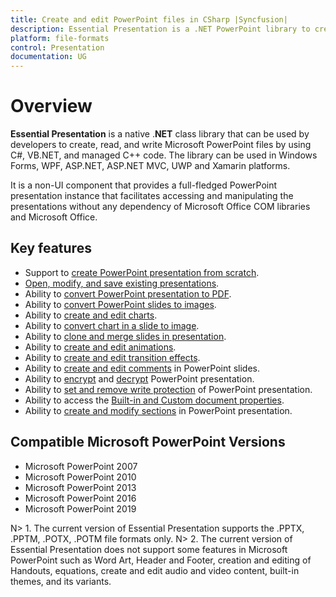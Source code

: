 ```yaml
---
title: Create and edit PowerPoint files in CSharp |Syncfusion|
description: Essential Presentation is a .NET PowerPoint library to create, read, edit, & convert PowerPoint files in WinForms, WPF, UWP, ASP.NET Core & Xamarin applications
platform: file-formats
control: Presentation
documentation: UG
---
```

# Overview

**Essential Presentation** is a native .**NET** class library that can be used by developers to create, read, and write Microsoft PowerPoint files by using C#, VB.NET, and managed C++ code. The library can be used in Windows Forms, WPF, ASP.NET, ASP.NET MVC, UWP and Xamarin platforms.

It is a non-UI component that provides a full-fledged PowerPoint presentation instance that facilitates accessing and manipulating the presentations without any dependency of Microsoft Office COM libraries and Microsoft Office.

## Key features

* Support to [create PowerPoint presentation from scratch](https://help.syncfusion.com/file-formats/presentation/getting-started#creating-a-simple-powerpoint-presentation-with-basic-elements-from-scratch).
* [Open, modify, and save existing presentations](https://help.syncfusion.com/file-formats/presentation/working-with-powerpoint-presentation).
* Ability to [convert PowerPoint presentation to PDF](https://help.syncfusion.com/file-formats/presentation/presentation-to-pdf).
* Ability to [convert PowerPoint slides to images](https://help.syncfusion.com/file-formats/presentation/presentation-to-image).
* Ability to [create and edit charts](https://help.syncfusion.com/file-formats/presentation/working-with-charts#creating-a-chartfrom-scratch).
* Ability to [convert chart in a slide to image](https://help.syncfusion.com/file-formats/presentation/working-with-charts#chart-to-image-conversion).
* Ability to [clone and merge slides in presentation](https://help.syncfusion.com/file-formats/presentation/working-with-slide#merging-slide).
* Ability to [create and edit animations](https://help.syncfusion.com/file-formats/presentation/working-with-animation).
* Ability to [create and edit transition effects](https://help.syncfusion.com/file-formats/presentation/create-edit-slide-transitions-in-powerpoint-presentation-slides-cs-vb-net).
* Ability to [create and edit comments](https://help.syncfusion.com/file-formats/presentation/comments) in PowerPoint slides.
* Ability to [encrypt](https://help.syncfusion.com/file-formats/presentation/security#encrypting-with-password) and [decrypt](https://help.syncfusion.com/file-formats/presentation/security#decrypting-the-powerpoint-presentation) PowerPoint presentation.
* Ability to [set and remove write protection](https://help.syncfusion.com/file-formats/presentation/security#write-protection) of PowerPoint presentation.
* Ability to access the [Built-in and Custom document properties](https://help.syncfusion.com/file-formats/presentation/working-with-powerpoint-presentation#working-with-powerpoint-presentation-properties).
* Ability to [create and modify sections](https://help.syncfusion.com/file-formats/presentation/working-with-sections) in PowerPoint presentation.

## Compatible Microsoft PowerPoint Versions

* Microsoft PowerPoint 2007
* Microsoft PowerPoint 2010
* Microsoft PowerPoint 2013
* Microsoft PowerPoint 2016
* Microsoft PowerPoint 2019


N> 1. The current version of Essential Presentation supports the .PPTX, .PPTM, .POTX, .POTM file formats only.
N> 2. The current version of Essential Presentation does not support some features in Microsoft PowerPoint such as Word Art, Header and Footer, creation and editing of Handouts, equations, create and edit audio and video content, built-in themes, and its variants.


